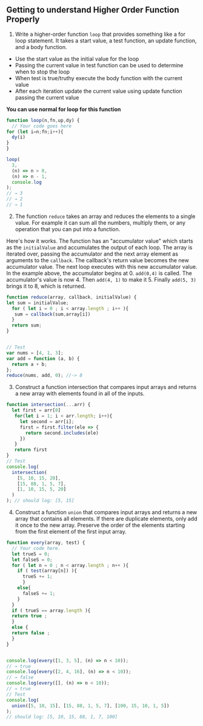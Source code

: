 ## Getting to understand Higher Order Function Properly

1. Write a higher-order function `loop` that provides something like a for loop statement. It takes a start value, a test function, an update function, and a body function.

- Use the start value as the initial value for the loop
- Passing the current value in test function can be used to determine when to stop the loop
- When test is true/truthy execute the body function with the current value
- After each iteration update the current value using update function passing the current value

**You can use normal for loop for this function**

```js
function loop(n,fn,up,dy) {
  // Your code goes here
for (let i=n;fn;i++){
  dy(i)
}
}

loop(
  3,
  (n) => n > 0,
  (n) => n - 1,
  console.log
);
// → 3
// → 2
// → 1
```

2. The function `reduce` takes an array and reduces the elements to a single value. For example it can sum all the numbers, multiply them, or any operation that you can put into a function.

Here's how it works. The function has an "accumulator value" which starts as the `initialValue` and accumulates the output of each loop. The array is iterated over, passing the accumulator and the next array element as arguments to the `callback`. The callback's return value becomes the new accumulator value. The next loop executes with this new accumulator value. In the example above, the accumulator begins at 0. `add(0,4)` is called. The accumulator's value is now 4. Then `add(4, 1)` to make it 5. Finally `add(5, 3)` brings it to 8, which is returned.

```js
function reduce(array, callback, initialValue) {
let sum = initialValue;
  for ( let i = 0 ; i < array.length ; i++ ){
   sum = callback(sum,array[i])  
  }
  return sum;
}


// Test
var nums = [4, 1, 3];
var add = function (a, b) {
  return a + b;
};
reduce(nums, add, 0); //-> 8
```

3. Construct a function intersection that compares input arrays and returns a new array with elements found in all of the inputs.

```js
function intersection(...arr) {
  let first = arr[0]
   for(let i = 1; i < arr.length; i++){
     let second = arr[i];
     first = first.filter(ele => {
       return second.includes(ele)
     })
   }
   return first
}
// Test
console.log(
  intersection(
    [5, 10, 15, 20],
    [15, 88, 1, 5, 7],
    [1, 10, 15, 5, 20]
  )
); // should log: [5, 15]
```

4. Construct a function `union` that compares input arrays and returns a new array that contains all elements. If there are duplicate elements, only add it once to the new array. Preserve the order of the elements starting from the first element of the first input array.

```js
function every(array, test) {
  // Your code here.
  let trueS = 0;
  let falseS = 0;
  for ( let n = 0 ; n < array.length ; n++ ){
    if ( test(array[n]) ){
      trueS += 1;
      } 
    else{
      falseS += 1;
    } 
  }
  if ( trueS == array.length ){
  return true ; 
  }
  else { 
  return false ;
  }
}


console.log(every([1, 3, 5], (n) => n < 10));
// → true
console.log(every([2, 4, 16], (n) => n < 10));
// → false
console.log(every([], (n) => n < 10));
// → true
// Test
console.log(
  union([5, 10, 15], [15, 88, 1, 5, 7], [100, 15, 10, 1, 5])
);
// should log: [5, 10, 15, 88, 1, 7, 100]
```
